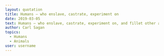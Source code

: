 ```yaml
---
layout: quotation
title: Humans — who enslave, castrate, experiment on
date: 2019-03-05
text: Humans — who enslave, castrate, experiment on, and fillet other animals — have had an understandable penchant for pretending animals do not feel pain. A sharp distinction between humans and 'animals' is essential if we are to bend them to our will, make them work for us, wear them, eat them — without any disquieting tinges of guilt or regret. It is unseemly of us, who often behave so unfeelingly toward other animals, to contend that only humans can suffer. The behavior of other animals renders such pretensions specious. They are just too much like us.
author: Carl Sagan
topics:
  - Humans
  - Animals
user: username
---
```


